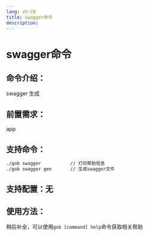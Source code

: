 ```yaml
---
lang: zh-CN
title: swagger命令
description:
---
```

# swagger命令

## 命令介绍：
swagger 生成
## 前置需求：
app
## 支持命令：
```sh
./gob swagger  			// 打印帮助信息
./gob swagger gen  		// 生成swagger文件
```
## 支持配置：无

## 使用方法：
稍后补全，可以使用`gob [command] help`命令获取相关帮助
